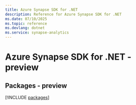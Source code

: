 ```yaml
---
title: Azure Synapse SDK for .NET
description: Reference for Azure Synapse SDK for .NET
ms.date: 07/10/2025
ms.topic: reference
ms.devlang: dotnet
ms.service: synapse-analytics
---
```

# Azure Synapse SDK for .NET - preview
## Packages - preview
[!INCLUDE [packages](synapse-index.md)]